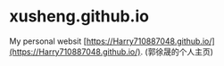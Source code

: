 # xusheng.github.io
My personal websit [https://Harry710887048.github.io/](https://Harry710887048.github.io/).
(郭徐晟的个人主页)
